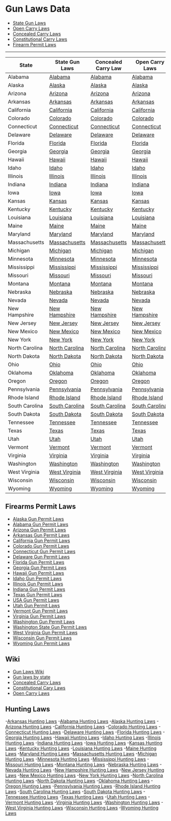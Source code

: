 # Gun Laws Data

- [State Gun Laws](https://github.com/universityofguns/laws/tree/main/state-gun-laws)
- [Open Carry Laws](https://github.com/universityofguns/laws/tre/main/open-carry-laws/)
- [Concealed Carry Laws](https://github.com/universityofguns/laws/tree/main/concealed-carry-laws/)
- [Constitutional Carry Laws](https://github.com/universityofguns/laws/tree/main/constitutional-carry-laws/)
- [Firearm Permit Laws](https://github.com/universityofguns/laws/tree/main/gun-permit-laws/)

---

| State | State Gun Laws | Concealed Carry Law | Open Carry Laws | Constitutional Carry Laws |
|-------|----------|-----------------------|-----------------|----------------------------|
| Alabama | [Alabama](https://github.com/universityofguns/laws/blob/main/state-gun-laws/Alabama-Gun-Laws.md) | [Alabama](https://github.com/universityofguns/laws/blob/main/concealed-carry-laws/Alabama-Concealed-Carry.md) | [Alabama](https://github.com/universityofguns/laws/blob/main/open-carry-laws/Alabama-Open-Carry-Laws.md) | [Alabama](https://github.com/universityofguns/laws/blob/main/constitutional-carry-laws/Alabama-Constitutional-Carry-Laws.md) |
| Alaska | [Alaska](https://github.com/universityofguns/laws/blob/main/state-gun-laws/Alaska-Gun-Laws.md) | [Alaska](https://github.com/universityofguns/laws/blob/main/concealed-carry-laws/Alaska-Concealed-Carry.md) | [Alaska](https://github.com/universityofguns/laws/blob/main/open-carry-laws/Alaska-Open-Carry-Laws.md) | [Alaska](https://github.com/universityofguns/laws/blob/main/constitutional-carry-laws/Alaska-Constitutional-Carry-Laws.md) |
| Arizona | [Arizona](https://github.com/universityofguns/laws/blob/main/state-gun-laws/Arizona-Gun-Laws.md) | [Arizona](https://github.com/universityofguns/laws/blob/main/concealed-carry-laws/Arizona-Concealed-Carry.md) | [Arizona](https://github.com/universityofguns/laws/blob/main/open-carry-laws/Arizona-Open-Carry-Laws.md) | [Arizona](https://github.com/universityofguns/laws/blob/main/constitutional-carry-laws/Arizona-Constitutional-Carry-Laws.md) |
| Arkansas | [Arkansas](https://github.com/universityofguns/laws/blob/main/state-gun-laws/Arkansas-Gun-Laws.md) | [Arkansas](https://github.com/universityofguns/laws/blob/main/concealed-carry-laws/Arkansas-Concealed-Carry.md) | [Arkansas](https://github.com/universityofguns/laws/blob/main/open-carry-laws/Arkansas-Open-Carry-Laws.md) | [Arkansas](https://github.com/universityofguns/laws/blob/main/constitutional-carry-laws/Arkansas-Constitutional-Carry-Laws.md) |
| California | [California](https://github.com/universityofguns/laws/blob/main/state-gun-laws/California-Gun-Laws.md) | [California](https://github.com/universityofguns/laws/blob/main/concealed-carry-laws/California-Concealed-Carry.md) | [California](https://github.com/universityofguns/laws/blob/main/open-carry-laws/California-Open-Carry-Laws.md) | [California](https://github.com/universityofguns/laws/blob/main/constitutional-carry-laws/California-Constitutional-Carry-Laws.md) |
| Colorado | [Colorado](https://github.com/universityofguns/laws/blob/main/state-gun-laws/Colorado-Gun-Laws.md) | [Colorado](https://github.com/universityofguns/laws/blob/main/concealed-carry-laws/Colorado-Concealed-Carry.md) | [Colorado](https://github.com/universityofguns/laws/blob/main/open-carry-laws/Colorado-Open-Carry-Laws.md) | [Colorado](https://github.com/universityofguns/laws/blob/main/constitutional-carry-laws/Colorado-Constitutional-Carry-Laws.md) |
| Connecticut | [Connecticut](https://github.com/universityofguns/laws/blob/main/state-gun-laws/Connecticut-Gun-Laws.md) | [Connecticut](https://github.com/universityofguns/laws/blob/main/concealed-carry-laws/Connecticut-Concealed-Carry.md) | [Connecticut](https://github.com/universityofguns/laws/blob/main/open-carry-laws/Connecticut-Open-Carry-Laws.md) | [Connecticut](https://github.com/universityofguns/laws/blob/main/constitutional-carry-laws/Connecticut-Constitutional-Carry-Laws.md) |
| Delaware | [Delaware](https://github.com/universityofguns/laws/blob/main/state-gun-laws/Delaware-Gun-Laws.md) | [Delaware](https://github.com/universityofguns/laws/blob/main/concealed-carry-laws/Delaware-Concealed-Carry.md) | [Delaware](https://github.com/universityofguns/laws/blob/main/open-carry-laws/Delaware-Open-Carry-Laws.md) | [Delaware](https://github.com/universityofguns/laws/blob/main/constitutional-carry-laws/Delaware-Constitutional-Carry-Laws.md) |
| Florida | [Florida](https://github.com/universityofguns/laws/blob/main/state-gun-laws/Florida-Gun-Laws.md) | [Florida](https://github.com/universityofguns/laws/blob/main/concealed-carry-laws/Florida-Concealed-Carry.md) | [Florida](https://github.com/universityofguns/laws/blob/main/open-carry-laws/Florida-Open-Carry-Laws.md) | [Florida](https://github.com/universityofguns/laws/blob/main/constitutional-carry-laws/Florida-Constitutional-Carry-Laws.md) |
| Georgia | [Georgia](https://github.com/universityofguns/laws/blob/main/state-gun-laws/Georgia-Gun-Laws.md) | [Georgia](https://github.com/universityofguns/laws/blob/main/concealed-carry-laws/Georgia-Concealed-Carry.md) | [Georgia](https://github.com/universityofguns/laws/blob/main/open-carry-laws/Georgia-Open-Carry-Laws.md) | [Georgia](https://github.com/universityofguns/laws/blob/main/constitutional-carry-laws/Georgia-Constitutional-Carry-Laws.md) |
| Hawaii | [Hawaii](https://github.com/universityofguns/laws/blob/main/state-gun-laws/Hawaii-Gun-Laws.md) | [Hawaii](https://github.com/universityofguns/laws/blob/main/concealed-carry-laws/Hawaii-Concealed-Carry.md) | [Hawaii](https://github.com/universityofguns/laws/blob/main/open-carry-laws/Hawaii-Open-Carry-Laws.md) | [Hawaii](https://github.com/universityofguns/laws/blob/main/constitutional-carry-laws/Hawaii-Constitutional-Carry-Laws.md) |
| Idaho | [Idaho](https://github.com/universityofguns/laws/blob/main/state-gun-laws/Idaho-Gun-Laws.md) | [Idaho](https://github.com/universityofguns/laws/blob/main/concealed-carry-laws/Idaho-Concealed-Carry.md) | [Idaho](https://github.com/universityofguns/laws/blob/main/open-carry-laws/Idaho-Open-Carry-Laws.md) | [Idaho](https://github.com/universityofguns/laws/blob/main/constitutional-carry-laws/Idaho-Constitutional-Carry-Laws.md) |
| Illinois | [Illinois](https://github.com/universityofguns/laws/blob/main/state-gun-laws/Illinois-Gun-Laws.md) | [Illinois](https://github.com/universityofguns/laws/blob/main/concealed-carry-laws/Illinois-Concealed-Carry.md) | [Illinois](https://github.com/universityofguns/laws/blob/main/open-carry-laws/Illinois-Open-Carry-Laws.md) | [Illinois](https://github.com/universityofguns/laws/blob/main/constitutional-carry-laws/Illinois-Constitutional-Carry-Laws.md) |
| Indiana | [Indiana](https://github.com/universityofguns/laws/blob/main/state-gun-laws/Indiana-Gun-Laws.md) | [Indiana](https://github.com/universityofguns/laws/blob/main/concealed-carry-laws/Indiana-Concealed-Carry.md) | [Indiana](https://github.com/universityofguns/laws/blob/main/open-carry-laws/Indiana-Open-Carry-Laws.md) | [Indiana](https://github.com/universityofguns/laws/blob/main/constitutional-carry-laws/Indiana-Constitutional-Carry-Laws.md) |
| Iowa | [Iowa](https://github.com/universityofguns/laws/blob/main/state-gun-laws/Iowa-Gun-Laws.md) | [Iowa](https://github.com/universityofguns/laws/blob/main/concealed-carry-laws/Iowa-Concealed-Carry.md) | [Iowa](https://github.com/universityofguns/laws/blob/main/open-carry-laws/Iowa-Open-Carry-Laws.md) | [Iowa](https://github.com/universityofguns/laws/blob/main/constitutional-carry-laws/Iowa-Constitutional-Carry-Laws.md) |
| Kansas | [Kansas](https://github.com/universityofguns/laws/blob/main/state-gun-laws/Kansas-Gun-Laws.md) | [Kansas](https://github.com/universityofguns/laws/blob/main/concealed-carry-laws/Kansas-Concealed-Carry.md) | [Kansas](https://github.com/universityofguns/laws/blob/main/open-carry-laws/Kansas-Open-Carry-Laws.md) | [Kansas](https://github.com/universityofguns/laws/blob/main/constitutional-carry-laws/Kansas-Constitutional-Carry-Laws.md) |
| Kentucky | [Kentucky](https://github.com/universityofguns/laws/blob/main/state-gun-laws/Kentucky-Gun-Laws.md) | [Kentucky](https://github.com/universityofguns/laws/blob/main/concealed-carry-laws/Kentucky-Concealed-Carry.md) | [Kentucky](https://github.com/universityofguns/laws/blob/main/open-carry-laws/Kentucky-Open-Carry-Laws.md) | [Kentucky](https://github.com/universityofguns/laws/blob/main/constitutional-carry-laws/Kentucky-Constitutional-Carry-Laws.md) |
| Louisiana | [Louisiana](https://github.com/universityofguns/laws/blob/main/state-gun-laws/Louisiana-Gun-Laws.md) | [Louisiana](https://github.com/universityofguns/laws/blob/main/concealed-carry-laws/Louisiana-Concealed-Carry.md) | [Louisiana](https://github.com/universityofguns/laws/blob/main/open-carry-laws/Louisiana-Open-Carry-Laws.md) | [Louisiana](https://github.com/universityofguns/laws/blob/main/constitutional-carry-laws/Louisiana-Constitutional-Carry-Laws.md) |
| Maine | [Maine](https://github.com/universityofguns/laws/blob/main/state-gun-laws/Maine-Gun-Laws.md) | [Maine](https://github.com/universityofguns/laws/blob/main/concealed-carry-laws/Maine-Concealed-Carry.md) | [Maine](https://github.com/universityofguns/laws/blob/main/open-carry-laws/Maine-Open-Carry-Laws.md) | [Maine](https://github.com/universityofguns/laws/blob/main/constitutional-carry-laws/Maine-Constitutional-Carry-Laws.md) |
| Maryland | [Maryland](https://github.com/universityofguns/laws/blob/main/state-gun-laws/Maryland-Gun-Laws.md) | [Maryland](https://github.com/universityofguns/laws/blob/main/concealed-carry-laws/Maryland-Concealed-Carry.md) | [Maryland](https://github.com/universityofguns/laws/blob/main/open-carry-laws/Maryland-Open-Carry-Laws.md) | [Maryland](https://github.com/universityofguns/laws/blob/main/constitutional-carry-laws/Maryland-Constitutional-Carry-Laws.md) |
| Massachusetts | [Massachusetts](https://github.com/universityofguns/laws/blob/main/state-gun-laws/Massachusetts-Gun-Laws.md) | [Massachusetts](https://github.com/universityofguns/laws/blob/main/concealed-carry-laws/Massachusetts-Concealed-Carry.md) | [Massachusetts](https://github.com/universityofguns/laws/blob/main/open-carry-laws/Massachusetts-Open-Carry-Laws.md) | [Massachusetts](https://github.com/universityofguns/laws/blob/main/constitutional-carry-laws/Massachusetts-Constitutional-Carry-Laws.md) |
| Michigan | [Michigan](https://github.com/universityofguns/laws/blob/main/state-gun-laws/Michigan-Gun-Laws.md) | [Michigan](https://github.com/universityofguns/laws/blob/main/concealed-carry-laws/Michigan-Concealed-Carry.md) | [Michigan](https://github.com/universityofguns/laws/blob/main/open-carry-laws/Michigan-Open-Carry-Laws.md) | [Michigan](https://github.com/universityofguns/laws/blob/main/constitutional-carry-laws/Michigan-Constitutional-Carry-Laws.md) |
| Minnesota | [Minnesota](https://github.com/universityofguns/laws/blob/main/state-gun-laws/Minnesota-Gun-Laws.md) | [Minnesota](https://github.com/universityofguns/laws/blob/main/concealed-carry-laws/Minnesota-Concealed-Carry.md) | [Minnesota](https://github.com/universityofguns/laws/blob/main/open-carry-laws/Minnesota-Open-Carry-Laws.md) | [Minnesota](https://github.com/universityofguns/laws/blob/main/constitutional-carry-laws/Minnesota-Constitutional-Carry-Laws.md) |
| Mississippi | [Mississippi](https://github.com/universityofguns/laws/blob/main/state-gun-laws/Mississippi-Gun-Laws.md) | [Mississippi](https://github.com/universityofguns/laws/blob/main/concealed-carry-laws/Mississippi-Concealed-Carry.md) | [Mississippi](https://github.com/universityofguns/laws/blob/main/open-carry-laws/Mississippi-Open-Carry-Laws.md) | [Mississippi](https://github.com/universityofguns/laws/blob/main/constitutional-carry-laws/Mississippi-Constitutional-Carry-Laws.md) |
| Missouri | [Missouri](https://github.com/universityofguns/laws/blob/main/state-gun-laws/Missouri-Gun-Laws.md) | [Missouri](https://github.com/universityofguns/laws/blob/main/concealed-carry-laws/Missouri-Concealed-Carry.md) | [Missouri](https://github.com/universityofguns/laws/blob/main/open-carry-laws/Missouri-Open-Carry-Laws.md) | [Missouri](https://github.com/universityofguns/laws/blob/main/constitutional-carry-laws/Missouri-Constitutional-Carry-Laws.md) |
| Montana | [Montana](https://github.com/universityofguns/laws/blob/main/state-gun-laws/Montana-Gun-Laws.md) | [Montana](https://github.com/universityofguns/laws/blob/main/concealed-carry-laws/Montana-Concealed-Carry.md) | [Montana](https://github.com/universityofguns/laws/blob/main/open-carry-laws/Montana-Open-Carry-Laws.md) | [Montana](https://github.com/universityofguns/laws/blob/main/constitutional-carry-laws/Montana-Constitutional-Carry-Laws.md) |
| Nebraska | [Nebraska](https://github.com/universityofguns/laws/blob/main/state-gun-laws/Nebraska-Gun-Laws.md) | [Nebraska](https://github.com/universityofguns/laws/blob/main/concealed-carry-laws/Nebraska-Concealed-Carry.md) | [Nebraska](https://github.com/universityofguns/laws/blob/main/open-carry-laws/Nebraska-Open-Carry-Laws.md) | [Nebraska](https://github.com/universityofguns/laws/blob/main/constitutional-carry-laws/Nebraska-Constitutional-Carry-Laws.md) |
| Nevada | [Nevada](https://github.com/universityofguns/laws/blob/main/state-gun-laws/Nevada-Gun-Laws.md) | [Nevada](https://github.com/universityofguns/laws/blob/main/concealed-carry-laws/Nevada-Concealed-Carry.md) | [Nevada](https://github.com/universityofguns/laws/blob/main/open-carry-laws/Nevada-Open-Carry-Laws.md) | [Nevada](https://github.com/universityofguns/laws/blob/main/constitutional-carry-laws/Nevada-Constitutional-Carry-Laws.md) |
| New Hampshire | [New Hampshire](https://github.com/universityofguns/laws/blob/main/state-gun-laws/New-Hampshire-Gun-Laws.md) | [New Hampshire](https://github.com/universityofguns/laws/blob/main/concealed-carry-laws/New-Hampshire-Concealed-Carry.md) | [New Hampshire](https://github.com/universityofguns/laws/blob/main/open-carry-laws/New-Hampshire-Open-Carry-Laws.md) | [New Hampshire](https://github.com/universityofguns/laws/blob/main/constitutional-carry-laws/New-Hampshire-Constitutional-Carry-Laws.md) |
| New Jersey | [New Jersey](https://github.com/universityofguns/laws/blob/main/state-gun-laws/New-Jersey-Gun-Laws.md) | [New Jersey](https://github.com/universityofguns/laws/blob/main/concealed-carry-laws/New-Jersey-Concealed-Carry.md) | [New Jersey](https://github.com/universityofguns/laws/blob/main/open-carry-laws/New-Jersey-Open-Carry-Laws.md) | [New Jersey](https://github.com/universityofguns/laws/blob/main/constitutional-carry-laws/New-Jersey-Constitutional-Carry-Laws.md) |
| New Mexico | [New Mexico](https://github.com/universityofguns/laws/blob/main/state-gun-laws/New-Mexico-Gun-Laws.md) | [New Mexico](https://github.com/universityofguns/laws/blob/main/concealed-carry-laws/New-Mexico-Concealed-Carry.md) | [New Mexico](https://github.com/universityofguns/laws/blob/main/open-carry-laws/New-Mexico-Open-Carry-Laws.md) | [New Mexico](https://github.com/universityofguns/laws/blob/main/constitutional-carry-laws/New-Mexico-Constitutional-Carry-Laws.md) |
| New York | [New York](https://github.com/universityofguns/laws/blob/main/state-gun-laws/New-York-Gun-Laws.md) | [New York](https://github.com/universityofguns/laws/blob/main/concealed-carry-laws/New-York-Concealed-Carry.md) | [New York](https://github.com/universityofguns/laws/blob/main/open-carry-laws/New-York-Open-Carry-Laws.md) | [New York](https://github.com/universityofguns/laws/blob/main/constitutional-carry-laws/New-York-Constitutional-Carry-Laws.md) |
| North Carolina | [North Carolina](https://github.com/universityofguns/laws/blob/main/state-gun-laws/North-Carolina-Gun-Laws.md) | [North Carolina](https://github.com/universityofguns/laws/blob/main/concealed-carry-laws/North-Carolina-Concealed-Carry.md) | [North Carolina](https://github.com/universityofguns/laws/blob/main/open-carry-laws/North-Carolina-Open-Carry-Laws.md) | [North Carolina](https://github.com/universityofguns/laws/blob/main/constitutional-carry-laws/North-Carolina-Constitutional-Carry-Laws.md) |
| North Dakota | [North Dakota](https://github.com/universityofguns/laws/blob/main/state-gun-laws/North-Dakota-Gun-Laws.md) | [North Dakota](https://github.com/universityofguns/laws/blob/main/concealed-carry-laws/North-Dakota-Concealed-Carry.md) | [North Dakota](https://github.com/universityofguns/laws/blob/main/open-carry-laws/North-Dakota-Open-Carry-Laws.md) | [North Dakota](https://github.com/universityofguns/laws/blob/main/constitutional-carry-laws/North-Dakota-Constitutional-Carry-Laws.md) |
| Ohio | [Ohio](https://github.com/universityofguns/laws/blob/main/state-gun-laws/Ohio-Gun-Laws.md) | [Ohio](https://github.com/universityofguns/laws/blob/main/concealed-carry-laws/Ohio-Concealed-Carry.md) | [Ohio](https://github.com/universityofguns/laws/blob/main/open-carry-laws/Ohio-Open-Carry-Laws.md) | [Ohio](https://github.com/universityofguns/laws/blob/main/constitutional-carry-laws/Ohio-Constitutional-Carry-Laws.md) |
| Oklahoma | [Oklahoma](https://github.com/universityofguns/laws/blob/main/state-gun-laws/Oklahoma-Gun-Laws.md) | [Oklahoma](https://github.com/universityofguns/laws/blob/main/concealed-carry-laws/Oklahoma-Concealed-Carry.md) | [Oklahoma](https://github.com/universityofguns/laws/blob/main/open-carry-laws/Oklahoma-Open-Carry-Laws.md) | [Oklahoma](https://github.com/universityofguns/laws/blob/main/constitutional-carry-laws/Oklahoma-Constitutional-Carry-Laws.md) |
| Oregon | [Oregon](https://github.com/universityofguns/laws/blob/main/state-gun-laws/Oregon-Gun-Laws.md) | [Oregon](https://github.com/universityofguns/laws/blob/main/concealed-carry-laws/Oregon-Concealed-Carry.md) | [Oregon](https://github.com/universityofguns/laws/blob/main/open-carry-laws/Oregon-Open-Carry-Laws.md) | [Oregon](https://github.com/universityofguns/laws/blob/main/constitutional-carry-laws/Oregon-Constitutional-Carry-Laws.md) |
| Pennsylvania | [Pennsylvania](https://github.com/universityofguns/laws/blob/main/state-gun-laws/Pennsylvania-Gun-Laws.md) | [Pennsylvania](https://github.com/universityofguns/laws/blob/main/concealed-carry-laws/Pennsylvania-Concealed-Carry.md) | [Pennsylvania](https://github.com/universityofguns/laws/blob/main/open-carry-laws/Pennsylvania-Open-Carry-Laws.md) | [Pennsylvania](https://github.com/universityofguns/laws/blob/main/constitutional-carry-laws/Pennsylvania-Constitutional-Carry-Laws.md) |
| Rhode Island | [Rhode Island](https://github.com/universityofguns/laws/blob/main/state-gun-laws/Rhode-Island-Gun-Laws.md) | [Rhode Island](https://github.com/universityofguns/laws/blob/main/concealed-carry-laws/Rhode-Island-Concealed-Carry.md) | [Rhode Island](https://github.com/universityofguns/laws/blob/main/open-carry-laws/Rhode-Island-Open-Carry-Laws.md) | [Rhode Island](https://github.com/universityofguns/laws/blob/main/constitutional-carry-laws/Rhode-Island-Constitutional-Carry-Laws.md) |
| South Carolina | [South Carolina](https://github.com/universityofguns/laws/blob/main/state-gun-laws/South-Carolina-Gun-Laws.md) | [South Carolina](https://github.com/universityofguns/laws/blob/main/concealed-carry-laws/South-Carolina-Concealed-Carry.md) | [South Carolina](https://github.com/universityofguns/laws/blob/main/open-carry-laws/South-Carolina-Open-Carry-Laws.md) | [South Carolina](https://github.com/universityofguns/laws/blob/main/constitutional-carry-laws/South-Carolina-Constitutional-Carry-Laws.md) |
| South Dakota | [South Dakota](https://github.com/universityofguns/laws/blob/main/state-gun-laws/South-Dakota-Gun-Laws.md) | [South Dakota](https://github.com/universityofguns/laws/blob/main/concealed-carry-laws/South-Dakota-Concealed-Carry.md) | [South Dakota](https://github.com/universityofguns/laws/blob/main/open-carry-laws/South-Dakota-Open-Carry-Laws.md) | [South Dakota](https://github.com/universityofguns/laws/blob/main/constitutional-carry-laws/South-Dakota-Constitutional-Carry-Laws.md) |
| Tennessee | [Tennessee](https://github.com/universityofguns/laws/blob/main/state-gun-laws/Tennessee-Gun-Laws.md) | [Tennessee](https://github.com/universityofguns/laws/blob/main/concealed-carry-laws/Tennessee-Concealed-Carry.md) | [Tennessee](https://github.com/universityofguns/laws/blob/main/open-carry-laws/Tennessee-Open-Carry-Laws.md) | [Tennessee](https://github.com/universityofguns/laws/blob/main/constitutional-carry-laws/Tennessee-Constitutional-Carry-Laws.md) |
| Texas | [Texas](https://github.com/universityofguns/laws/blob/main/state-gun-laws/Texas-Gun-Laws.md) | [Texas](https://github.com/universityofguns/laws/blob/main/concealed-carry-laws/Texas-Concealed-Carry.md) | [Texas](https://github.com/universityofguns/laws/blob/main/open-carry-laws/Texas-Open-Carry-Laws.md) | [Texas](https://github.com/universityofguns/laws/blob/main/constitutional-carry-laws/Texas-Constitutional-Carry-Laws.md) |
| Utah | [Utah](https://github.com/universityofguns/laws/blob/main/state-gun-laws/Utah-Gun-Laws.md) | [Utah](https://github.com/universityofguns/laws/blob/main/concealed-carry-laws/Utah-Concealed-Carry.md) | [Utah](https://github.com/universityofguns/laws/blob/main/open-carry-laws/Utah-Open-Carry-Laws.md) | [Utah](https://github.com/universityofguns/laws/blob/main/constitutional-carry-laws/Utah-Constitutional-Carry-Laws.md) |
| Vermont | [Vermont](https://github.com/universityofguns/laws/blob/main/state-gun-laws/Vermont-Gun-Laws.md) | [Vermont](https://github.com/universityofguns/laws/blob/main/concealed-carry-laws/Vermont-Concealed-Carry.md) | [Vermont](https://github.com/universityofguns/laws/blob/main/open-carry-laws/Vermont-Open-Carry-Laws.md) | [Vermont](https://github.com/universityofguns/laws/blob/main/constitutional-carry-laws/Vermont-Constitutional-Carry-Laws.md) |
| Virginia | [Virginia](https://github.com/universityofguns/laws/blob/main/state-gun-laws/Virginia-Gun-Laws.md) | [Virginia](https://github.com/universityofguns/laws/blob/main/concealed-carry-laws/Virginia-Concealed-Carry.md) | [Virginia](https://github.com/universityofguns/laws/blob/main/open-carry-laws/Virginia-Open-Carry-Laws.md) | [Virginia](https://github.com/universityofguns/laws/blob/main/constitutional-carry-laws/Virginia-Constitutional-Carry-Laws.md) |
| Washington | [Washington](https://github.com/universityofguns/laws/blob/main/state-gun-laws/Washington-Gun-Laws.md) | [Washington](https://github.com/universityofguns/laws/blob/main/concealed-carry-laws/Washington-Concealed-Carry.md) | [Washington](https://github.com/universityofguns/laws/blob/main/open-carry-laws/Washington-Open-Carry-Laws.md) | [Washington](https://github.com/universityofguns/laws/blob/main/constitutional-carry-laws/Washington-Constitutional-Carry-Laws.md) |
| West Virginia | [West Virginia](https://github.com/universityofguns/laws/blob/main/state-gun-laws/West-Virginia-Gun-Laws.md) | [West Virginia](https://github.com/universityofguns/laws/blob/main/concealed-carry-laws/West-Virginia-Concealed-Carry.md) | [West Virginia](https://github.com/universityofguns/laws/blob/main/open-carry-laws/West-Virginia-Open-Carry-Laws.md) | [West Virginia](https://github.com/universityofguns/laws/blob/main/constitutional-carry-laws/West-Virginia-Constitutional-Carry-Laws.md) |
| Wisconsin | [Wisconsin](https://github.com/universityofguns/laws/blob/main/state-gun-laws/Wisconsin-Gun-Laws.md) | [Wisconsin](https://github.com/universityofguns/laws/blob/main/concealed-carry-laws/Wisconsin-Concealed-Carry.md) | [Wisconsin](https://github.com/universityofguns/laws/blob/main/open-carry-laws/Wisconsin-Open-Carry-Laws.md) | [Wisconsin](https://github.com/universityofguns/laws/blob/main/constitutional-carry-laws/Wisconsin-Constitutional-Carry-Laws.md) |
| Wyoming | [Wyoming](https://github.com/universityofguns/laws/blob/main/state-gun-laws/Wyoming-Gun-Laws.md) | [Wyoming](https://github.com/universityofguns/laws/blob/main/concealed-carry-laws/Wyoming-Concealed-Carry.md) | [Wyoming](https://github.com/universityofguns/laws/blob/main/open-carry-laws/Wyoming-Open-Carry-Laws.md) | [Wyoming](https://github.com/universityofguns/laws/blob/main/constitutional-carry-laws/Wyoming-Constitutional-Carry-Laws.md) |



## Firearms Permit Laws

- [Alaska Gun Permit Laws](https://github.com/universityofguns/laws/blob/main/gun-permit-laws/Alaska-Gun-Permit-Laws.md)
- [Alabama Gun Permit Laws](https://github.com/universityofguns/laws/blob/main/gun-permit-laws/Alabama-Gun-Permit-Laws.md)
- [Arizona Gun Permit Laws](https://github.com/universityofguns/laws/blob/main/gun-permit-laws/Arizona-Gun-Permit-Laws.md)
- [Arkansas Gun Permit Laws](https://github.com/universityofguns/laws/blob/main/gun-permit-laws/Arkansas-Gun-Permit-Laws.md)
- [California Gun Permit Laws](https://github.com/universityofguns/laws/blob/main/gun-permit-laws/California-Gun-Permit-Laws.md)
- [Colorado Gun Permit Laws](https://github.com/universityofguns/laws/blob/main/gun-permit-laws/Colorado-Gun-Permit-Laws.md)
- [Connecticut Gun Permit Laws](https://github.com/universityofguns/laws/blob/main/gun-permit-laws/Connecticut-Gun-Permit-Laws.md)
- [Delaware Gun Permit Laws](https://github.com/universityofguns/laws/blob/main/gun-permit-laws/Delaware-Gun-Permit-Laws.md)
- [Florida Gun Permit Laws](https://github.com/universityofguns/laws/blob/main/gun-permit-laws/Florida-Gun-Permit-Laws.md)
- [Georgia Gun Permit Laws](https://github.com/universityofguns/laws/blob/main/gun-permit-laws/Georgia-Gun-Permit-Laws.md)
- [Hawaii Gun Permit Laws](https://github.com/universityofguns/laws/blob/main/gun-permit-laws/Hawaii-Gun-Permit-Laws.md)
- [Idaho Gun Permit Laws](https://github.com/universityofguns/laws/blob/main/gun-permit-laws/Idaho-Gun-Permit-Laws.md)
- [Illinois Gun Permit Laws](https://github.com/universityofguns/laws/blob/main/gun-permit-laws/Illinois-Gun-Permit-Laws.md)
- [Indiana Gun Permit Laws](https://github.com/universityofguns/laws/blob/main/gun-permit-laws/Indiana-Gun-Permit-Laws.md)
- [Texas Gun Permit Laws](https://github.com/universityofguns/laws/blob/main/gun-permit-laws/Texas-Gun-Permit-Laws.md)
- [USA Gun Permit Laws](https://github.com/universityofguns/laws/blob/main/gun-permit-laws/USA-Gun-Permit-Laws.md)
- [Utah Gun Permit Laws](https://github.com/universityofguns/laws/blob/main/gun-permit-laws/Utah-Gun-Permit-Laws.md)
- [Vermont Gun Permit Laws](https://github.com/universityofguns/laws/blob/main/gun-permit-laws/Vermont-Gun-Permit-Laws.md)
- [Virginia Gun Permit Laws](https://github.com/universityofguns/laws/blob/main/gun-permit-laws/Virginia-Gun-Permit-Laws.md)
- [Washington Gun Permit Laws](https://github.com/universityofguns/laws/blob/main/gun-permit-laws/Washington-Gun-Permit-Laws.md)
- [Washington State Gun Permit Laws](https://github.com/universityofguns/laws/blob/main/gun-permit-laws/Washington-State-Gun-Permit-Laws.md)
- [West Virginia Gun Permit Laws](https://github.com/universityofguns/laws/blob/main/gun-permit-laws/West-Virginia-Gun-Permit-Laws.md)
- [Wisconsin Gun Permit Laws](https://github.com/universityofguns/laws/blob/main/gun-permit-laws/Wisconsin-Gun-Permit-Laws.md)
- [Wyoming Gun Permit Laws](https://github.com/universityofguns/laws/blob/main/gun-permit-laws/Wyoming-Gun-Permit-Laws.md)

## Wiki

- [Gun Laws Wiki](https://github.com/universityofguns/laws/wiki)
- [Gun laws by state](https://github.com/universityofguns/laws/wiki/USA-Firearm-Laws)
- [Concealed Carry Laws](https://github.com/universityofguns/laws/wiki/Concealed-Carry-Laws)
- [Constitutional Cary Laws](https://github.com/universityofguns/laws/wiki/Constitutional-Carry-Laws)
- [Open Carry Laws](https://github.com/universityofguns/laws/wiki/Open-Carry-Laws)



## Hunting Laws

-[Arkansas Hunting Laws](https://github.com/universityofguns/laws/blob/main/hunting-laws/Arkansas-Hunting-Laws.md)
-[Alabama Hunting Laws](https://github.com/universityofguns/laws/blob/main/hunting-laws/Alabama-Hunting-Laws.md)
-[Alaska Hunting Laws](https://github.com/universityofguns/laws/blob/main/hunting-laws/Alaska-Hunting-Laws.md)
-[Arizona Hunting Laws](https://github.com/universityofguns/laws/blob/main/hunting-laws/Arizona-Hunting-Laws.md)
-[California Hunting Laws](https://github.com/universityofguns/laws/blob/main/hunting-laws/California-Hunting-Laws.md)
-[Colorado Hunting Laws](https://github.com/universityofguns/laws/blob/main/hunting-laws/Colorado-Hunting-Laws.md)
-[Connecticut Hunting Laws](https://github.com/universityofguns/laws/blob/main/hunting-laws/Connecticut-Hunting-Laws.md)
-[Delaware Hunting Laws](https://github.com/universityofguns/laws/blob/main/hunting-laws/Delaware-Hunting-Laws.md)
-[Florida Hunting Laws](https://github.com/universityofguns/laws/blob/main/hunting-laws/Florida-Hunting-Laws.md)
-[Georgia Hunting Laws](https://github.com/universityofguns/laws/blob/main/hunting-laws/Georgia-Hunting-Laws.md)
-[Hawaii Hunting Laws](https://github.com/universityofguns/laws/blob/main/hunting-laws/Hawaii-Hunting-Laws.md)
-[Idaho Hunting Laws](https://github.com/universityofguns/laws/blob/main/hunting-laws/Idaho-Hunting-Laws.md)
-[Illinois Hunting Laws](https://github.com/universityofguns/laws/blob/main/hunting-laws/Illinois-Hunting-Laws.md)
-[Indiana Hunting Laws](https://github.com/universityofguns/laws/blob/main/hunting-laws/Indiana-Hunting-Laws.md)
-[Iowa Hunting Laws](https://github.com/universityofguns/laws/blob/main/hunting-laws/Iowa-Hunting-Laws.md)
-[Kansas Hunting Laws](https://github.com/universityofguns/laws/blob/main/hunting-laws/Kansas-Hunting-Laws.md)
-[Kentucky Hunting Laws](https://github.com/universityofguns/laws/blob/main/hunting-laws/Kentucky-Hunting-Laws.md)
-[Louisiana Hunting Laws](https://github.com/universityofguns/laws/blob/main/hunting-laws/Louisiana-Hunting-Laws.md)
-[Maine Hunting Laws](https://github.com/universityofguns/laws/blob/main/hunting-laws/Maine-Hunting-Laws.md)
-[Maryland Hunting Laws](https://github.com/universityofguns/laws/blob/main/hunting-laws/Maryland-Hunting-Laws.md)
-[Massachusetts Hunting Laws](https://github.com/universityofguns/laws/blob/main/hunting-laws/Massachusetts-Hunting-Laws.md)
-[Michigan Hunting Laws](https://github.com/universityofguns/laws/blob/main/hunting-laws/Michigan-Hunting-Laws.md)
-[Minnesota Hunting Laws](https://github.com/universityofguns/laws/blob/main/hunting-laws/Minnesota-Hunting-Laws.md)
-[Mississippi Hunting Laws](https://github.com/universityofguns/laws/blob/main/hunting-laws/Mississippi-Hunting-Laws.md)
-[Missouri Hunting Laws](https://github.com/universityofguns/laws/blob/main/hunting-laws/Missouri-Hunting-Laws.md)
-[Montana Hunting Laws](https://github.com/universityofguns/laws/blob/main/hunting-laws/Montana-Hunting-Laws.md)
-[Nebraska Hunting Laws](https://github.com/universityofguns/laws/blob/main/hunting-laws/Nebraska-Hunting-Laws.md)
-[Nevada Hunting Laws](https://github.com/universityofguns/laws/blob/main/hunting-laws/Nevada-Hunting-Laws.md)
-[New Hampshire Hunting Laws](https://github.com/universityofguns/laws/blob/main/hunting-laws/New-Hampshire-Hunting-Laws.md)
-[New Jersey Hunting Laws](https://github.com/universityofguns/laws/blob/main/hunting-laws/New-Jersey-Hunting-Laws.md)
-[New Mexico Hunting Laws](https://github.com/universityofguns/laws/blob/main/hunting-laws/New-Mexico-Hunting-Laws.md)
-[New York Hunting Laws](https://github.com/universityofguns/laws/blob/main/hunting-laws/New-York-Hunting-Laws.md)
-[North Carolina Hunting Laws](https://github.com/universityofguns/laws/blob/main/hunting-laws/North-Carolina-Hunting-Laws.md)
-[North Dakota Hunting Laws](https://github.com/universityofguns/laws/blob/main/hunting-laws/North-Dakota-Hunting-Laws.md)
-[Oklahoma Hunting Laws](https://github.com/universityofguns/laws/blob/main/hunting-laws/Oklahoma-Hunting-Laws.md)
-[Oregon Hunting Laws](https://github.com/universityofguns/laws/blob/main/hunting-laws/Oregon-Hunting-Laws.md)
-[Pennsylvania Hunting Laws](https://github.com/universityofguns/laws/blob/main/hunting-laws/Pennsylvania-Hunting-Laws.md)
-[Rhode Island Hunting Laws](https://github.com/universityofguns/laws/blob/main/hunting-laws/Rhode-Island-Hunting-Laws.md)
-[South Carolina Hunting Laws](https://github.com/universityofguns/laws/blob/main/hunting-laws/South-Carolina-Hunting-Laws.md)
-[South Dakota Hunting Laws](https://github.com/universityofguns/laws/blob/main/hunting-laws/South-Dakota-Hunting-Laws.md)
-[Tennessee Hunting Laws](https://github.com/universityofguns/laws/blob/main/hunting-laws/Tennessee-Hunting-Laws.md)
-[Texas Hunting Laws](https://github.com/universityofguns/laws/blob/main/hunting-laws/Texas-Hunting-Laws.md)
-[Utah Hunting Laws](https://github.com/universityofguns/laws/blob/main/hunting-laws/Utah-Hunting-Laws.md)
-[Vermont Hunting Laws](https://github.com/universityofguns/laws/blob/main/hunting-laws/Vermont-Hunting-Laws.md)
-[Virginia Hunting Laws](https://github.com/universityofguns/laws/blob/main/hunting-laws/Virginia-Hunting-Laws.md)
-[Washington Hunting Laws](https://github.com/universityofguns/laws/blob/main/hunting-laws/Washington-Hunting-Laws.md)
-[West Virginia Hunting Laws](https://github.com/universityofguns/laws/blob/main/hunting-laws/West-Virginia-Hunting-Laws.md)
-[Wisconsin Hunting Laws](https://github.com/universityofguns/laws/blob/main/hunting-laws/Wisconsin-Hunting-Laws.md)
-[Wyoming Hunting Laws](https://github.com/universityofguns/laws/blob/main/hunting-laws/Wyoming-Hunting-Laws.md)